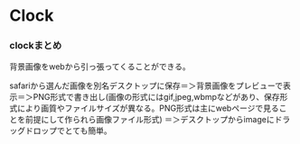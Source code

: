 # Clock

<h3>clockまとめ</h3>

背景画像をwebから引っ張ってくることができる。

safariから選んだ画像を別名デスクトップに保存＝＞背景画像をプレビューで表示＝＞PNG形式で書き出し(画像の形式にはgif,jpeg,wbmpなどがあり、保存形式により画質やファイルサイズが異なる。PNG形式は主にwebページで見ることを前提にして作られら画像ファイル形式)
＝＞デスクトップからimageにドラッグドロップでとても簡単。



